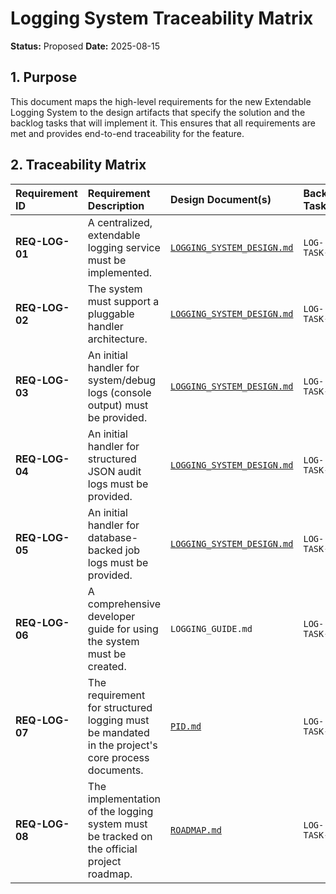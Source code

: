 # Logging System Traceability Matrix

**Status:** Proposed
**Date:** 2025-08-15

## 1. Purpose

This document maps the high-level requirements for the new Extendable Logging System to the design artifacts that specify the solution and the backlog tasks that will implement it. This ensures that all requirements are met and provides end-to-end traceability for the feature.

## 2. Traceability Matrix

| Requirement ID | Requirement Description | Design Document(s) | Backlog Task(s) | Status |
| :--- | :--- | :--- | :--- | :--- |
| **REQ-LOG-01** | A centralized, extendable logging service must be implemented. | [`LOGGING_SYSTEM_DESIGN.md`](./LOGGING_SYSTEM_DESIGN.md) | `LOG-TASK-01` | **Proposed** |
| **REQ-LOG-02** | The system must support a pluggable handler architecture. | [`LOGGING_SYSTEM_DESIGN.md`](./LOGGING_SYSTEM_DESIGN.md) | `LOG-TASK-02` | **Proposed** |
| **REQ-LOG-03** | An initial handler for system/debug logs (console output) must be provided. | [`LOGGING_SYSTEM_DESIGN.md`](./LOGGING_SYSTEM_DESIGN.md) | `LOG-TASK-03` | **Proposed** |
| **REQ-LOG-04** | An initial handler for structured JSON audit logs must be provided. | [`LOGGING_SYSTEM_DESIGN.md`](./LOGGING_SYSTEM_DESIGN.md) | `LOG-TASK-04` | **Proposed** |
| **REQ-LOG-05** | An initial handler for database-backed job logs must be provided. | [`LOGGING_SYSTEM_DESIGN.md`](./LOGGING_SYSTEM_DESIGN.md) | `LOG-TASK-05` | **Proposed** |
| **REQ-LOG-06** | A comprehensive developer guide for using the system must be created. | `LOGGING_GUIDE.md` | `LOG-TASK-06` | **Proposed** |
| **REQ-LOG-07** | The requirement for structured logging must be mandated in the project's core process documents. | [`PID.md`](./PID.md) | `LOG-TASK-07` | **Proposed** |
| **REQ-LOG-08** | The implementation of the logging system must be tracked on the official project roadmap. | [`ROADMAP.md`](./ROADMAP.md) | `LOG-TASK-07` | **Proposed** |
